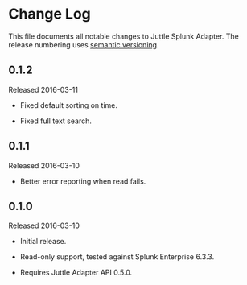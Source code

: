 # Change Log

This file documents all notable changes to Juttle Splunk Adapter. The release
numbering uses [semantic versioning](http://semver.org).

## 0.1.2

Released 2016-03-11

- Fixed default sorting on time.

- Fixed full text search.

## 0.1.1

Released 2016-03-10

- Better error reporting when read fails.

## 0.1.0

Released 2016-03-10

- Initial release.

- Read-only support, tested against Splunk Enterprise 6.3.3.

- Requires Juttle Adapter API 0.5.0.
